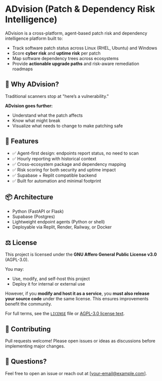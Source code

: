 # ADvision (Patch & Dependency Risk Intelligence)

ADvision is a cross-platform, agent-based patch risk and dependency intelligence platform built to:
- Track software patch status across Linux (RHEL, Ubuntu) and Windows
- Score **cyber risk** and **uptime risk** per patch
- Map software dependency trees across ecosystems
- Provide **actionable upgrade paths** and risk-aware remediation roadmaps

## 🚀 Why ADvision?

Traditional scanners stop at "here’s a vulnerability."

**ADvision goes further:**
- Understand what the patch affects
- Know what might break
- Visualize what needs to change to make patching safe

## 🧠 Features

- ✅ Agent-first design: endpoints report status, no need to scan
- ✅ Hourly reporting with historical context
- ✅ Cross-ecosystem package and dependency mapping
- ✅ Risk scoring for both security and uptime impact
- ✅ Supabase + Replit compatible backend
- ✅ Built for automation and minimal footprint

## 📦 Architecture

- Python (FastAPI or Flask)
- Supabase (Postgres)
- Lightweight endpoint agents (Python or shell)
- Deployable via Replit, Render, Railway, or Docker

## ⚖️ License

This project is licensed under the **GNU Affero General Public License v3.0** (AGPL-3.0).

You may:
- Use, modify, and self-host this project
- Deploy it for internal or external use

However, if you **modify and host it as a service**, you **must also release your source code** under the same license. This ensures improvements benefit the community.

For full terms, see the [`LICENSE`](./LICENSE) file or [AGPL-3.0 license text](https://www.gnu.org/licenses/agpl-3.0.html).

## 📣 Contributing

Pull requests welcome! Please open issues or ideas as discussions before implementing major changes.

## 💬 Questions?

Feel free to open an issue or reach out at [your-email@example.com].
